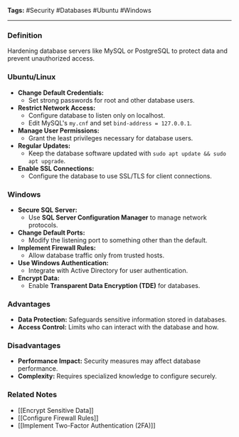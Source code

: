 **Tags:** #Security #Databases #Ubuntu #Windows

---

### **Definition**

Hardening database servers like MySQL or PostgreSQL to protect data and prevent unauthorized access.

### **Ubuntu/Linux**

- **Change Default Credentials:**
    - Set strong passwords for root and other database users.
- **Restrict Network Access:**
    - Configure database to listen only on localhost.
    - Edit MySQL's `my.cnf` and set `bind-address = 127.0.0.1`.
- **Manage User Permissions:**
    - Grant the least privileges necessary for database users.
- **Regular Updates:**
    - Keep the database software updated with `sudo apt update && sudo apt upgrade`.
- **Enable SSL Connections:**
    - Configure the database to use SSL/TLS for client connections.

### **Windows**

- **Secure SQL Server:**
    - Use **SQL Server Configuration Manager** to manage network protocols.
- **Change Default Ports:**
    - Modify the listening port to something other than the default.
- **Implement Firewall Rules:**
    - Allow database traffic only from trusted hosts.
- **Use Windows Authentication:**
    - Integrate with Active Directory for user authentication.
- **Encrypt Data:**
    - Enable **Transparent Data Encryption (TDE)** for databases.

### **Advantages**

- **Data Protection:** Safeguards sensitive information stored in databases.
- **Access Control:** Limits who can interact with the database and how.

### **Disadvantages**

- **Performance Impact:** Security measures may affect database performance.
- **Complexity:** Requires specialized knowledge to configure securely.

### **Related Notes**

- [[Encrypt Sensitive Data]]
- [[Configure Firewall Rules]]
- [[Implement Two-Factor Authentication (2FA)]]
